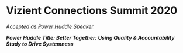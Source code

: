# Vizient Connections Summit 2020

[*Accepted as Power Huddle Speaker*](http://www.vizientconnectionssummit.com/agenda.html)  

***Power Huddle Title: Better Together: Using Quality & Accountability Study to Drive Systemness***



